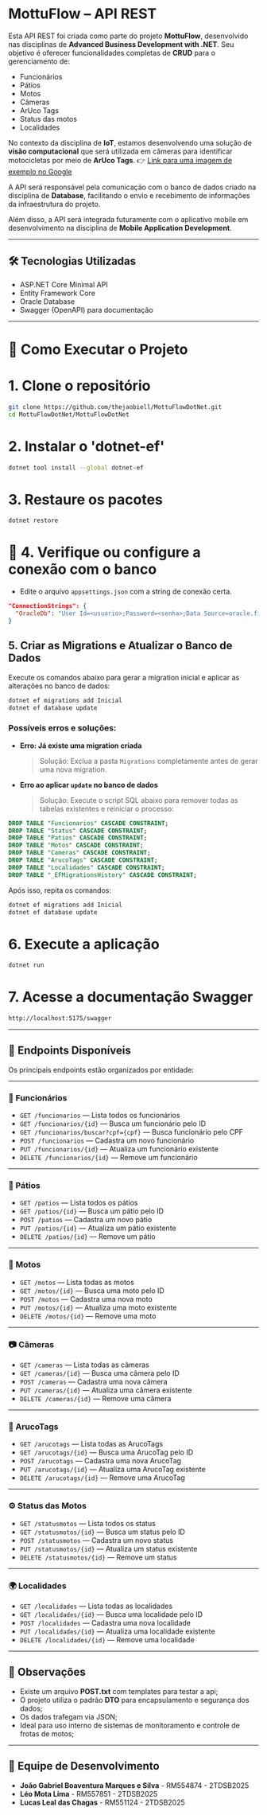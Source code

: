 # MottuFlow – API REST

Esta API REST foi criada como parte do projeto **MottuFlow**, desenvolvido nas disciplinas de **Advanced Business Development with .NET**. Seu objetivo é oferecer funcionalidades completas de **CRUD** para o gerenciamento de:

* Funcionários
* Pátios
* Motos
* Câmeras
* ArUco Tags
* Status das motos
* Localidades

No contexto da disciplina de **IoT**, estamos desenvolvendo uma solução de **visão computacional** que será utilizada em câmeras para identificar motocicletas por meio de **ArUco Tags**.
👉 [Link para uma imagem de exemplo no Google](https://docs.opencv.org/4.x/singlemarkersdetection.jpg)

A API será responsável pela comunicação com o banco de dados criado na disciplina de **Database**, facilitando o envio e recebimento de informações da infraestrutura do projeto.

Além disso, a API será integrada futuramente com o aplicativo mobile em desenvolvimento na disciplina de **Mobile Application Development**.

---

## 🛠️ Tecnologias Utilizadas

- ASP.NET Core Minimal API
- Entity Framework Core
- Oracle Database
- Swagger (OpenAPI) para documentação

---

# 🚀 Como Executar o Projeto

# 1. Clone o repositório
```bash
git clone https://github.com/thejaobiell/MottuFlowDotNet.git
cd MottuFlowDotNet/MottuFlowDotNet
```

# 2. Instalar o 'dotnet-ef'
```bash
dotnet tool install --global dotnet-ef
```

# 3. Restaure os pacotes
```bash
dotnet restore
```

# 🔧 **4. Verifique ou configure a conexão com o banco**

* Edite o arquivo `appsettings.json` com a string de conexão certa.

```json
"ConnectionStrings": {
  "OracleDb": "User Id=<usuario>;Password=<senha>;Data Source=oracle.fiap.com.br:1521/orcl"
}
````

## 5. Criar as Migrations e Atualizar o Banco de Dados

Execute os comandos abaixo para gerar a migration inicial e aplicar as alterações no banco de dados:

```bash
dotnet ef migrations add Inicial
dotnet ef database update
```

### Possíveis erros e soluções:

* **Erro: Já existe uma migration criada**

  > Solução: Exclua a pasta `Migrations` completamente antes de gerar uma nova migration.

* **Erro ao aplicar `update` no banco de dados**

  > Solução: Execute o script SQL abaixo para remover todas as tabelas existentes e reiniciar o processo:

```sql
DROP TABLE "Funcionarios" CASCADE CONSTRAINT;
DROP TABLE "Status" CASCADE CONSTRAINT;
DROP TABLE "Patios" CASCADE CONSTRAINT;
DROP TABLE "Motos" CASCADE CONSTRAINT;
DROP TABLE "Cameras" CASCADE CONSTRAINT;
DROP TABLE "ArucoTags" CASCADE CONSTRAINT;
DROP TABLE "Localidades" CASCADE CONSTRAINT;
DROP TABLE "_EFMigrationsHistory" CASCADE CONSTRAINT;
```

Após isso, repita os comandos:

```bash
dotnet ef migrations add Inicial
dotnet ef database update
```

# 6. Execute a aplicação
```bash
dotnet run
```

# 7. Acesse a documentação Swagger
```txt
http://localhost:5175/swagger
```

---


## 📂 Endpoints Disponíveis

Os principais endpoints estão organizados por entidade:

---

### 🧑 Funcionários

- `GET /funcionarios` — Lista todos os funcionários
- `GET /funcionarios/{id}` — Busca um funcionário pelo ID
- `GET /funcionarios/buscar?cpf={cpf}` — Busca funcionário pelo CPF
- `POST /funcionarios` — Cadastra um novo funcionário
- `PUT /funcionarios/{id}` — Atualiza um funcionário existente
- `DELETE /funcionarios/{id}` — Remove um funcionário

---

### 🏢 Pátios

- `GET /patios` — Lista todos os pátios
- `GET /patios/{id}` — Busca um pátio pelo ID
- `POST /patios` — Cadastra um novo pátio
- `PUT /patios/{id}` — Atualiza um pátio existente
- `DELETE /patios/{id}` — Remove um pátio

---

### 🛵 Motos

- `GET /motos` — Lista todas as motos
- `GET /motos/{id}` — Busca uma moto pelo ID
- `POST /motos` — Cadastra uma nova moto
- `PUT /motos/{id}` — Atualiza uma moto existente
- `DELETE /motos/{id}` — Remove uma moto

---

### 📷 Câmeras

- `GET /cameras` — Lista todas as câmeras
- `GET /cameras/{id}` — Busca uma câmera pelo ID
- `POST /cameras` — Cadastra uma nova câmera
- `PUT /cameras/{id}` — Atualiza uma câmera existente
- `DELETE /cameras/{id}` — Remove uma câmera

---

### 🧩 ArucoTags

- `GET /arucotags` — Lista todas as ArucoTags
- `GET /arucotags/{id}` — Busca uma ArucoTag pelo ID
- `POST /arucotags` — Cadastra uma nova ArucoTag
- `PUT /arucotags/{id}` — Atualiza uma ArucoTag existente
- `DELETE /arucotags/{id}` — Remove uma ArucoTag

---

### ⚙️ Status das Motos

- `GET /statusmotos` — Lista todos os status
- `GET /statusmotos/{id}` — Busca um status pelo ID
- `POST /statusmotos` — Cadastra um novo status
- `PUT /statusmotos/{id}` — Atualiza um status existente
- `DELETE /statusmotos/{id}` — Remove um status

---

### 🌍 Localidades

- `GET /localidades` — Lista todas as localidades
- `GET /localidades/{id}` — Busca uma localidade pelo ID
- `POST /localidades` — Cadastra uma nova localidade
- `PUT /localidades/{id}` — Atualiza uma localidade existente
- `DELETE /localidades/{id}` — Remove uma localidade

---

## 📌 Observações

* Existe um arquivo **POST.txt** com templates para testar a api;
* O projeto utiliza o padrão **DTO** para encapsulamento e segurança dos dados;
* Os dados trafegam via JSON;
* Ideal para uso interno de sistemas de monitoramento e controle de frotas de motos;

---


## 👥 Equipe de Desenvolvimento

- **João Gabriel Boaventura Marques e Silva** - RM554874 - 2TDSB2025
- **Léo Mota Lima** - RM557851 - 2TDSB2025
- **Lucas Leal das Chagas** - RM551124 - 2TDSB2025
